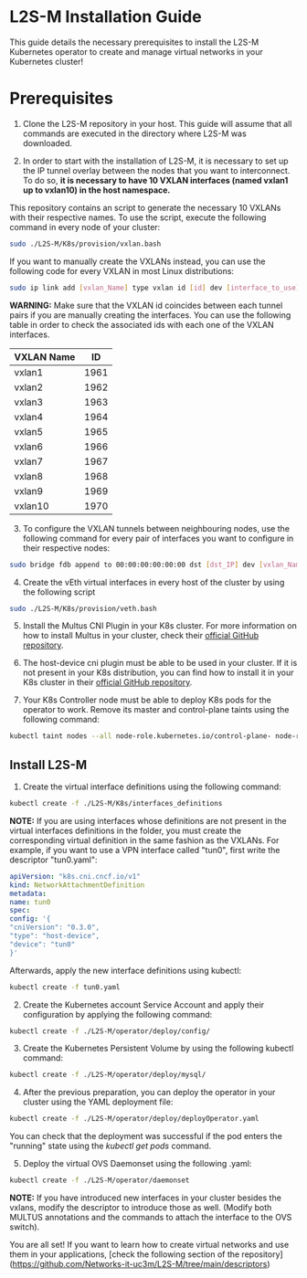 # L2S-M Installation Guide
This guide details the necessary prerequisites to install the L2S-M Kubernetes operator to create and manage virtual networks in your Kubernetes cluster!


# Prerequisites

1. Clone the L2S-M repository in your host.  This guide will assume that all commands are executed in the directory where L2S-M was downloaded.

2. In order to start with the installation of L2S-M, it is necessary to set up the IP tunnel overlay between the nodes that you want to interconnect. To do so, **it is necessary to have 10 VXLAN interfaces (named vxlan1 up to vxlan10) in the host namespace.**

This repository contains an script to generate the necessary 10 VXLANs with their respective names. To use the script, execute the following command in every node of your cluster:

```bash
sudo ./L2S-M/K8s/provision/vxlan.bash
```
If you want to manually create the VXLANs instead, you can use the following code for every VXLAN in most Linux distributions:

```bash
sudo ip link add [vxlan_Name] type vxlan id [id] dev [interface_to_use] dstport [dst_port]
```

**WARNING:**  Make sure that the VXLAN id coincides between each tunnel pairs if you are manually creating the interfaces. You can use the following table in order to check the associated ids with each one of the VXLAN interfaces.

| **VXLAN Name** |**ID**  |
|--|--|
| vxlan1 | 1961 |
| vxlan2 |  1962 |
| vxlan3 |  1963 |
| vxlan4 |  1964|
| vxlan5 |  1965 |
| vxlan6 |  1966|
| vxlan7 |  1967|
| vxlan8 |  1968|
| vxlan9 |  1969|
| vxlan10 |  1970|

3. To configure the VXLAN tunnels between neighbouring nodes, use the following command for every pair of interfaces you want to configure in their respective nodes:

```bash
sudo bridge fdb append to 00:00:00:00:00:00 dst [dst_IP] dev [vxlan_Name]
```

4. Create the vEth virtual interfaces in every host of the cluster by using the following script
```bash
sudo ./L2S-M/K8s/provision/veth.bash
```
5. Install the Multus CNI Plugin in your K8s cluster. For more information on how to install Multus in your cluster, check their [official GitHub repository](https://github.com/k8snetworkplumbingwg/multus-cni).

6. The host-device cni plugin must be able to be used in your cluster. If it is not present in your K8s distribution, you can find how to install it in your K8s cluster in their [official GitHub repository](https://github.com/containernetworking/plugins).

7. Your K8s Controller node must be able to deploy K8s pods for the operator to work. Remove its master and control-plane taints using the following command:
```bash
kubectl taint nodes --all node-role.kubernetes.io/control-plane- node-role.kubernetes.io/master-
```

 
## Install L2S-M

1. Create the virtual interface definitions using the following command:
 ```bash
kubectl create -f ./L2S-M/K8s/interfaces_definitions
```

**NOTE:** If you are using interfaces whose definitions are not present in the virtual interfaces definitions in the folder, you must create the corresponding virtual definition in the same fashion as the VXLANs. For example, if you want to use a VPN interface called "tun0", first write the descriptor "tun0.yaml":

 ```yaml
apiVersion: "k8s.cni.cncf.io/v1"
kind: NetworkAttachmentDefinition
metadata:
name: tun0
spec:
config: '{
"cniVersion": "0.3.0",
"type": "host-device",
"device": "tun0"
}'
```
Afterwards, apply the new interface definitions using kubectl:
  ```bash
kubectl create -f tun0.yaml
```
2. Create the Kubernetes account Service Account and apply their configuration by applying the following command:
 ```bash
kubectl create -f ./L2S-M/operator/deploy/config/
```

3. Create the Kubernetes Persistent Volume by using the following kubectl command:
 ```bash
kubectl create -f ./L2S-M/operator/deploy/mysql/
```

4. After the previous preparation, you can deploy the operator in your cluster using the YAML deployment file:
 ```bash
kubectl create -f ./L2S-M/operator/deploy/deployOperator.yaml
```

 You can check that the deployment was successful if the pod enters the "running" state using the *kubectl get pods* command.

5. Deploy the virtual OVS Daemonset using the following .yaml:
```bash
kubectl create -f ./L2S-M/operator/daemonset
```
**NOTE:** If you have introduced new interfaces in your cluster besides the vxlans, modify the descriptor to introduce those as well. (Modify both MULTUS annotations and the commands to attach the interface to the OVS switch). 

You are all set! If you want to learn how to create virtual networks and use them in your applications, [check the following section of the repository] (https://github.com/Networks-it-uc3m/L2S-M/tree/main/descriptors)
